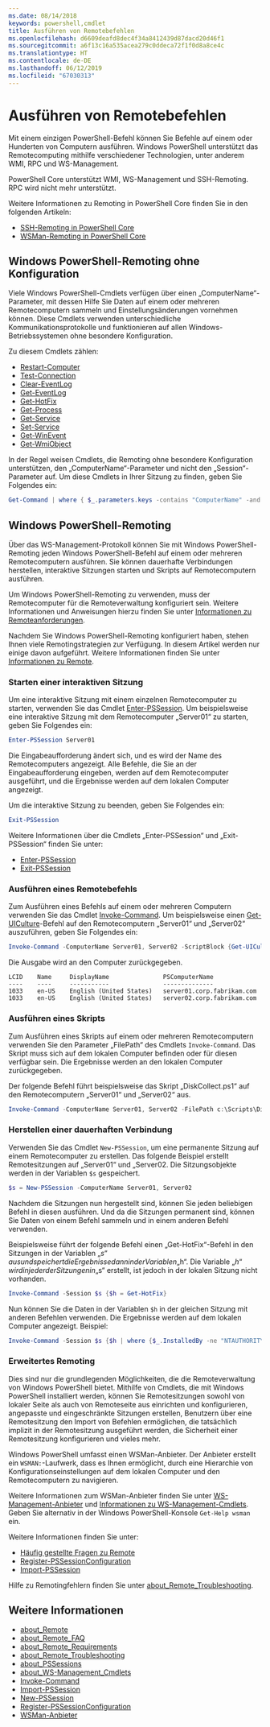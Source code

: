```yaml
---
ms.date: 08/14/2018
keywords: powershell,cmdlet
title: Ausführen von Remotebefehlen
ms.openlocfilehash: d6609deafd8dec4f34a8412439d87dacd20d46f1
ms.sourcegitcommit: a6f13c16a535acea279c0ddeca72f1f0d8a8ce4c
ms.translationtype: HT
ms.contentlocale: de-DE
ms.lasthandoff: 06/12/2019
ms.locfileid: "67030313"
---
```

# <a name="running-remote-commands"></a>Ausführen von Remotebefehlen

Mit einem einzigen PowerShell-Befehl können Sie Befehle auf einem oder Hunderten von Computern ausführen. Windows PowerShell unterstützt das Remotecomputing mithilfe verschiedener Technologien, unter anderem WMI, RPC und WS-Management.

PowerShell Core unterstützt WMI, WS-Management und SSH-Remoting. RPC wird nicht mehr unterstützt.

Weitere Informationen zu Remoting in PowerShell Core finden Sie in den folgenden Artikeln:

- [SSH-Remoting in PowerShell Core][ssh-remoting]
- [WSMan-Remoting in PowerShell Core][wsman-remoting]

## <a name="windows-powershell-remoting-without-configuration"></a>Windows PowerShell-Remoting ohne Konfiguration

Viele Windows PowerShell-Cmdlets verfügen über einen „ComputerName“-Parameter, mit dessen Hilfe Sie Daten auf einem oder mehreren Remotecomputern sammeln und Einstellungsänderungen vornehmen können. Diese Cmdlets verwenden unterschiedliche Kommunikationsprotokolle und funktionieren auf allen Windows-Betriebssystemen ohne besondere Konfiguration.

Zu diesem Cmdlets zählen:

- [Restart-Computer](/powershell/module/microsoft.powershell.management/restart-computer)
- [Test-Connection](/powershell/module/microsoft.powershell.management/test-connection)
- [Clear-EventLog](/powershell/module/microsoft.powershell.management/clear-eventlog)
- [Get-EventLog](/powershell/module/microsoft.powershell.management/get-eventlog)
- [Get-HotFix](/powershell/module/microsoft.powershell.management/get-hotfix)
- [Get-Process](/powershell/module/microsoft.powershell.management/get-process)
- [Get-Service](/powershell/module/microsoft.powershell.management/get-service)
- [Set-Service](/powershell/module/microsoft.powershell.management/set-service)
- [Get-WinEvent](/powershell/module/microsoft.powershell.diagnostics/get-winevent)
- [Get-WmiObject](/powershell/module/microsoft.powershell.management/get-wmiobject)

In der Regel weisen Cmdlets, die Remoting ohne besondere Konfiguration unterstützen, den „ComputerName“-Parameter und nicht den „Session“-Parameter auf. Um diese Cmdlets in Ihrer Sitzung zu finden, geben Sie Folgendes ein:

```powershell
Get-Command | where { $_.parameters.keys -contains "ComputerName" -and $_.parameters.keys -notcontains "Session"}
```

## <a name="windows-powershell-remoting"></a>Windows PowerShell-Remoting

Über das WS-Management-Protokoll können Sie mit Windows PowerShell-Remoting jeden Windows PowerShell-Befehl auf einem oder mehreren Remotecomputern ausführen. Sie können dauerhafte Verbindungen herstellen, interaktive Sitzungen starten und Skripts auf Remotecomputern ausführen.

Um Windows PowerShell-Remoting zu verwenden, muss der Remotecomputer für die Remoteverwaltung konfiguriert sein.
Weitere Informationen und Anweisungen hierzu finden Sie unter [Informationen zu Remoteanforderungen](/powershell/module/microsoft.powershell.core/about/about_remote_requirements).

Nachdem Sie Windows PowerShell-Remoting konfiguriert haben, stehen Ihnen viele Remotingstrategien zur Verfügung.
In diesem Artikel werden nur einige davon aufgeführt. Weitere Informationen finden Sie unter [Informationen zu Remote](/powershell/module/microsoft.powershell.core/about/about_remote).

### <a name="start-an-interactive-session"></a>Starten einer interaktiven Sitzung

Um eine interaktive Sitzung mit einem einzelnen Remotecomputer zu starten, verwenden Sie das Cmdlet [Enter-PSSession](/powershell/module/microsoft.powershell.core/enter-pssession).
Um beispielsweise eine interaktive Sitzung mit dem Remotecomputer „Server01“ zu starten, geben Sie Folgendes ein:

```powershell
Enter-PSSession Server01
```

Die Eingabeaufforderung ändert sich, und es wird der Name des Remotecomputers angezeigt. Alle Befehle, die Sie an der Eingabeaufforderung eingeben, werden auf dem Remotecomputer ausgeführt, und die Ergebnisse werden auf dem lokalen Computer angezeigt.

Um die interaktive Sitzung zu beenden, geben Sie Folgendes ein:

```powershell
Exit-PSSession
```

Weitere Informationen über die Cmdlets „Enter-PSSession“ und „Exit-PSSession“ finden Sie unter:

- [Enter-PSSession](/powershell/module/microsoft.powershell.core/enter-pssession)
- [Exit-PSSession](/powershell/module/microsoft.powershell.core/exit-pssession)

### <a name="run-a-remote-command"></a>Ausführen eines Remotebefehls

Zum Ausführen eines Befehls auf einem oder mehreren Computern verwenden Sie das Cmdlet [Invoke-Command](/powershell/module/microsoft.powershell.core/invoke-command). Um beispielsweise einen [Get-UICulture](/powershell/module/microsoft.powershell.utility/get-uiculture)-Befehl auf den Remotecomputern „Server01“ und „Server02“ auszuführen, geben Sie Folgendes ein:

```powershell
Invoke-Command -ComputerName Server01, Server02 -ScriptBlock {Get-UICulture}
```

Die Ausgabe wird an den Computer zurückgegeben.

```output
LCID    Name     DisplayName               PSComputerName
----    ----     -----------               --------------
1033    en-US    English (United States)   server01.corp.fabrikam.com
1033    en-US    English (United States)   server02.corp.fabrikam.com
```

### <a name="run-a-script"></a>Ausführen eines Skripts

Zum Ausführen eines Skripts auf einem oder mehreren Remotecomputern verwenden Sie den Parameter „FilePath“ des Cmdlets `Invoke-Command`. Das Skript muss sich auf dem lokalen Computer befinden oder für diesen verfügbar sein. Die Ergebnisse werden an den lokalen Computer zurückgegeben.

Der folgende Befehl führt beispielsweise das Skript „DiskCollect.ps1“ auf den Remotecomputern „Server01“ und „Server02“ aus.

```powershell
Invoke-Command -ComputerName Server01, Server02 -FilePath c:\Scripts\DiskCollect.ps1
```

### <a name="establish-a-persistent-connection"></a>Herstellen einer dauerhaften Verbindung

Verwenden Sie das Cmdlet `New-PSSession`, um eine permanente Sitzung auf einem Remotecomputer zu erstellen. Das folgende Beispiel erstellt Remotesitzungen auf „Server01“ und „Server02. Die Sitzungsobjekte werden in der Variablen `$s` gespeichert.

```powershell
$s = New-PSSession -ComputerName Server01, Server02
```

Nachdem die Sitzungen nun hergestellt sind, können Sie jeden beliebigen Befehl in diesen ausführen. Und da die Sitzungen permanent sind, können Sie Daten von einem Befehl sammeln und in einem anderen Befehl verwenden.

Beispielsweise führt der folgende Befehl einen „Get-HotFix“-Befehl in den Sitzungen in der Variablen „$s“ aus und speichert die Ergebnisse dann in der Variablen „$h“. Die Variable „$h“ wird in jeder der Sitzungen in „$s“ erstellt, ist jedoch in der lokalen Sitzung nicht vorhanden.

```powershell
Invoke-Command -Session $s {$h = Get-HotFix}
```

Nun können Sie die Daten in der Variablen `$h` in der gleichen Sitzung mit anderen Befehlen verwenden. Die Ergebnisse werden auf dem lokalen Computer angezeigt. Beispiel:

```powershell
Invoke-Command -Session $s {$h | where {$_.InstalledBy -ne "NTAUTHORITY\SYSTEM"}}
```

### <a name="advanced-remoting"></a>Erweitertes Remoting

Dies sind nur die grundlegenden Möglichkeiten, die die Remoteverwaltung von Windows PowerShell bietet. Mithilfe von Cmdlets, die mit Windows PowerShell installiert werden, können Sie Remotesitzungen sowohl von lokaler Seite als auch von Remoteseite aus einrichten und konfigurieren, angepasste und eingeschränkte Sitzungen erstellen, Benutzern über eine Remotesitzung den Import von Befehlen ermöglichen, die tatsächlich implizit in der Remotesitzung ausgeführt werden, die Sicherheit einer Remotesitzung konfigurieren und vieles mehr.

Windows PowerShell umfasst einen WSMan-Anbieter. Der Anbieter erstellt ein `WSMAN:`-Laufwerk, dass es Ihnen ermöglicht, durch eine Hierarchie von Konfigurationseinstellungen auf dem lokalen Computer und den Remotecomputern zu navigieren.

Weitere Informationen zum WSMan-Anbieter finden Sie unter [WS-Management-Anbieter](https://technet.microsoft.com/library/dd819476.aspx) und [Informationen zu WS-Management-Cmdlets](/powershell/module/microsoft.powershell.core/about/about_ws-management_cmdlets). Geben Sie alternativ in der Windows PowerShell-Konsole `Get-Help wsman` ein.

Weitere Informationen finden Sie unter:

- [Häufig gestellte Fragen zu Remote](https://technet.microsoft.com/library/dd315359.aspx)
- [Register-PSSessionConfiguration](https://go.microsoft.com/fwlink/?LinkId=821508)
- [Import-PSSession](https://go.microsoft.com/fwlink/?LinkId=821821)

Hilfe zu Remotingfehlern finden Sie unter [about_Remote_Troubleshooting](https://technet.microsoft.com/library/dd347642.aspx).

## <a name="see-also"></a>Weitere Informationen

- [about_Remote](https://technet.microsoft.com/library/9b4a5c87-9162-4adf-bdfe-fbc80b9b8970)
- [about_Remote_FAQ](https://technet.microsoft.com/library/e23702fd-9415-4a98-9975-390a4d3adc42)
- [about_Remote_Requirements](https://technet.microsoft.com/library/da213949-134c-4741-b307-81f4492ba1bd)
- [about_Remote_Troubleshooting](https://technet.microsoft.com/library/2f890148-8578-49ed-85ea-79a489dd6317)
- [about_PSSessions](https://technet.microsoft.com/library/7a9b4e0e-fa1b-47b0-92f6-6e2995d70acb)
- [about_WS-Management_Cmdlets](https://technet.microsoft.com/library/6ed3370a-ea10-45a5-9493-696aeace27ed)
- [Invoke-Command](/powershell/module/microsoft.powershell.core/invoke-command)
- [Import-PSSession](https://go.microsoft.com/fwlink/?LinkId=821821)
- [New-PSSession](https://go.microsoft.com/fwlink/?LinkId=821498)
- [Register-PSSessionConfiguration](https://go.microsoft.com/fwlink/?LinkId=821508)
- [WSMan-Anbieter](https://technet.microsoft.com/library/66fe1241-e08f-49ca-832f-a84c33ca8735)

[wsman-remoting]: WSMan-Remoting-in-PowerShell-Core.md
[ssh-remoting]: SSH-Remoting-in-PowerShell-Core.md
